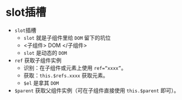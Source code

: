 # slot插槽

- `slot`插槽
  - `slot` 就是子组件里给 `DOM` 留下的坑位
  - <子组件> DOM </子组件>
  - `slot` 是动态的 `DOM`
- `ref` 获取子组件实例
  - 识别：在子组件或元素上使用 `ref=“xxxx”`。
  - 获取：`this.$refs.xxxx` 获取元素。
  - `$el` 是拿其 `DOM`
- `$parent` 获取父组件实例（可在子组件直接使用 `this.$parent` 即可）。